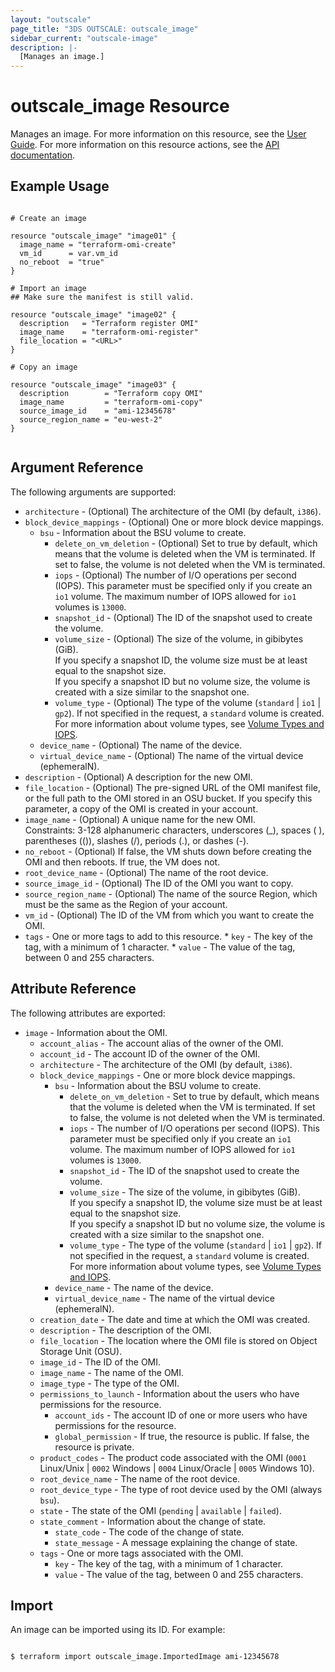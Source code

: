 ```yaml
---
layout: "outscale"
page_title: "3DS OUTSCALE: outscale_image"
sidebar_current: "outscale-image"
description: |-
  [Manages an image.]
---
```


# outscale_image Resource

Manages an image.
For more information on this resource, see the [User Guide](https://wiki.outscale.net/display/EN/About+OMIs).
For more information on this resource actions, see the [API documentation](https://docs.outscale.com/api#3ds-outscale-api-image).

## Example Usage

```hcl

# Create an image

resource "outscale_image" "image01" {
  image_name = "terraform-omi-create"
  vm_id      = var.vm_id
  no_reboot  = "true"
}

# Import an image
## Make sure the manifest is still valid.

resource "outscale_image" "image02" {
  description   = "Terraform register OMI"
  image_name    = "terraform-omi-register"
  file_location = "<URL>"
}

# Copy an image

resource "outscale_image" "image03" {
  description        = "Terraform copy OMI"
  image_name         = "terraform-omi-copy"
  source_image_id    = "ami-12345678"
  source_region_name = "eu-west-2"
}


```

## Argument Reference

The following arguments are supported:

* `architecture` - (Optional) The architecture of the OMI (by default, `i386`).
* `block_device_mappings` - (Optional) One or more block device mappings.
  * `bsu` - Information about the BSU volume to create.
      * `delete_on_vm_deletion` - (Optional) Set to true by default, which means that the volume is deleted when the VM is terminated. If set to false, the volume is not deleted when the VM is terminated.
      * `iops` - (Optional) The number of I/O operations per second (IOPS). This parameter must be specified only if you create an `io1` volume. The maximum number of IOPS allowed for `io1` volumes is `13000`.
      * `snapshot_id` - (Optional) The ID of the snapshot used to create the volume.
      * `volume_size` - (Optional) The size of the volume, in gibibytes (GiB).<br />
If you specify a snapshot ID, the volume size must be at least equal to the snapshot size.<br />
If you specify a snapshot ID but no volume size, the volume is created with a size similar to the snapshot one.
      * `volume_type` - (Optional) The type of the volume (`standard` \| `io1` \| `gp2`). If not specified in the request, a `standard` volume is created.<br />
For more information about volume types, see [Volume Types and IOPS](https://wiki.outscale.net/display/EN/About+Volumes#AboutVolumes-VolumeTypesVolumeTypesandIOPS).
  * `device_name` - (Optional) The name of the device.
  * `virtual_device_name` - (Optional) The name of the virtual device (ephemeralN).
* `description` - (Optional) A description for the new OMI.
* `file_location` - (Optional) The pre-signed URL of the OMI manifest file, or the full path to the OMI stored in an OSU bucket. If you specify this parameter, a copy of the OMI is created in your account.
* `image_name` - (Optional) A unique name for the new OMI.<br />
Constraints: 3-128 alphanumeric characters, underscores (_), spaces ( ), parentheses (()), slashes (/), periods (.), or dashes (-).
* `no_reboot` - (Optional) If false, the VM shuts down before creating the OMI and then reboots. If true, the VM does not.
* `root_device_name` - (Optional) The name of the root device.
* `source_image_id` - (Optional) The ID of the OMI you want to copy.
* `source_region_name` - (Optional) The name of the source Region, which must be the same as the Region of your account.
* `vm_id` - (Optional) The ID of the VM from which you want to create the OMI.
* `tags` - One or more tags to add to this resource.
      * `key` - The key of the tag, with a minimum of 1 character.
      * `value` - The value of the tag, between 0 and 255 characters.

## Attribute Reference

The following attributes are exported:

* `image` - Information about the OMI.
  * `account_alias` - The account alias of the owner of the OMI.
  * `account_id` - The account ID of the owner of the OMI.
  * `architecture` - The architecture of the OMI (by default, `i386`).
  * `block_device_mappings` - One or more block device mappings.
      * `bsu` - Information about the BSU volume to create.
         * `delete_on_vm_deletion` - Set to true by default, which means that the volume is deleted when the VM is terminated. If set to false, the volume is not deleted when the VM is terminated.
         * `iops` - The number of I/O operations per second (IOPS). This parameter must be specified only if you create an `io1` volume. The maximum number of IOPS allowed for `io1` volumes is `13000`.
         * `snapshot_id` - The ID of the snapshot used to create the volume.
         * `volume_size` - The size of the volume, in gibibytes (GiB).<br />
If you specify a snapshot ID, the volume size must be at least equal to the snapshot size.<br />
If you specify a snapshot ID but no volume size, the volume is created with a size similar to the snapshot one.
         * `volume_type` - The type of the volume (`standard` \| `io1` \| `gp2`). If not specified in the request, a `standard` volume is created.<br />
For more information about volume types, see [Volume Types and IOPS](https://wiki.outscale.net/display/EN/About+Volumes#AboutVolumes-VolumeTypesVolumeTypesandIOPS).
      * `device_name` - The name of the device.
      * `virtual_device_name` - The name of the virtual device (ephemeralN).
  * `creation_date` - The date and time at which the OMI was created.
  * `description` - The description of the OMI.
  * `file_location` - The location where the OMI file is stored on Object Storage Unit (OSU).
  * `image_id` - The ID of the OMI.
  * `image_name` - The name of the OMI.
  * `image_type` - The type of the OMI.
  * `permissions_to_launch` - Information about the users who have permissions for the resource.
      * `account_ids` - The account ID of one or more users who have permissions for the resource.
      * `global_permission` - If true, the resource is public. If false, the resource is private.
  * `product_codes` - The product code associated with the OMI (`0001` Linux/Unix \| `0002` Windows \| `0004` Linux/Oracle \| `0005` Windows 10).
  * `root_device_name` - The name of the root device.
  * `root_device_type` - The type of root device used by the OMI (always `bsu`).
  * `state` - The state of the OMI (`pending` \| `available` \| `failed`).
  * `state_comment` - Information about the change of state.
      * `state_code` - The code of the change of state.
      * `state_message` - A message explaining the change of state.
  * `tags` - One or more tags associated with the OMI.
      * `key` - The key of the tag, with a minimum of 1 character.
      * `value` - The value of the tag, between 0 and 255 characters.


## Import

An image can be imported using its ID. For example:

```

$ terraform import outscale_image.ImportedImage ami-12345678

```